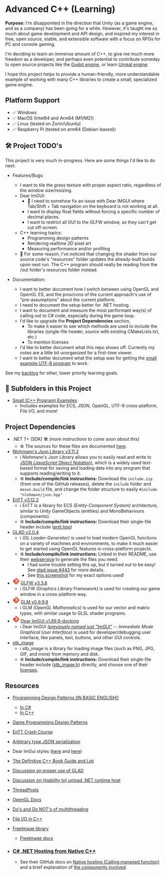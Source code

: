 # Advanced C++ (Learning)
**Purpose:** I'm disappointed in the direction that Unity (as a game engine, and as a company) has been going for a while. However, it's taught me so much about game development and API design, and inspired my interest in free, open source, stable, and extensible software with a focus on RPGs for PC and console gaming.

I'm deciding to learn an immense amount of C++, to give me much more freedom as a developer, and perhaps even potential to contribute someday to open source projects like the [Godot engine](https://godotengine.org/), or learn [Unreal engine](https://www.unrealengine.com).

I hope this project helps to provide a human-friendly, more understandable example of working with many C++ libraries to create a small, specialized game engine.


## Platform Support
- ✅ Windows
- ✅ MacOS (Intel64 and Arm64 (M1/M2))
- ✅ Linux (tested on Zorin/Ubuntu)
- ✅ Raspberry Pi (tested on arm64 (Debian-based))


## 🛠️ Project TODO's
This project is very much in-progress. Here are some things I'd like to do next:

- Features/Bugs:
    - I want to tile the grass texture with proper aspect ratio, regardless of the window size/resizing.
    - Dear ImGUI:
        - 🐛 I need to somehow fix an issue with Dear IMGUI where Tab/Shift + Tab navigation on the keyboard is not working at all.
        - I want to display float fields without forcing a specific number of decimal places.
        - I want to restrict all GUI to the GLFW window, so they can't get cut off-screen.
    - C++ learning topics:
        - Programming design patterns
        - Rendering realtime 2D pixel art
        - Measuring performance and/or profiling
    - 🐛 For some reason, I've noticed that changing the shader from our source code's "resources" folder updates the already-built builds upon next run. The C++ program should really be reading from the /out folder's resources folder instead.

- Documentation:
    - I want to better document how I switch between using OpenGL and OpenGL ES, and the pros/cons of the current approach's use of "pre-assumptions" about the current platform.
    - I need to document the setup better for .NET hosting.
    - I want to document and measure the most performant way(s) of calling out to C# code, especially during the game loop.
    - I'd like to upgrade the **Project Dependencies** section,
        - To make it easier to see which methods are used to include the libraries (single-file header, source with existing CMakeLists.txt, etc.)
        - To mention licenses
    - I'd like to better document what this repo shows off. Currently my notes are a little bit unorganized for a first-time viewer.
    - I want to better document what the setup was for getting the [small example UTF-8 program](./small-examples/utf-8) to work.

See my [backlog](/BACKLOG.md) for other, lower priority learning goals.


## 📁 Subfolders in this Project
- [Small (C++ Program) Examples](./small-examples/README.md)
    - Includes examples for ECS, JSON, OpenGL, UTF-8 cross-platform, File I/O, and more!


## Project Dependencies
- .NET 7+ (SDK) 🛠️ _(more instructions to come soon about this)_
    - ⚙️ The sources for these files are documented [here](/libraries/nethosting/source.md).
- [Nlohmann's Json Library v3.11.2](https://github.com/nlohmann/json/releases/tag/v3.11.2)
    - ℹ️ Nlohmann's Json Library allows you to easily read and write to [JSON _(JavaScript Object Notation)_](https://www.json.org/json-en.html), which is a widely used text-based format for saving and loading data into any program that supports reading/writing to it.
    - ⚙️ **Include/compile/link instructions:** Download the `include.zip` (from one of the GitHub releases), delete the `include` folder and `meson.build` file, and change the folder structure to easily `#include "nlohmann/json.hpp"`
- [EnTT v3.12.2](https://github.com/skypjack/entt)
    - ℹ️ EnTT is a library for ECS _(Entity-Component System)_ architecture, similar to Unity GameObjects (entities) and MonoBehaviours (components).
    - ⚙️ **Include/compile/link instructions:** Download their single-file header include ([entt.hpp](https://github.com/skypjack/entt/blob/v3.12.2/single_include/entt/entt.hpp))
- [GLAD v2.0.4](https://github.com/Dav1dde/glad/tree/v2.0.4)
    - ℹ️ _(GL Loader-Generator)_ is used to load modern OpenGL functions on a variety of machines and environments, to make it much easier to get started using OpenGL features in cross-platform projects.
    - ⚙️ **Include/compile/link instructions:** Linked in their README, use their [webservice](https://gen.glad.sh/) to generate the files you need.
        - I had some trouble setting this up, but it turned out to be easy! See [glad issue #443](https://github.com/Dav1dde/glad/issues/443) for more details.
        - See [this screenshot](/docs/images/Glad%20v2.0.4%20Generation%20Options.png) for my exact options used!
- [![Git icon](/docs/images/Git%20Icon%20(Small%20Orange).png "GLFW is brought in as a git submodule")](https://git-scm.com/book/en/v2/Git-Tools-Submodules) [GLFW v3.3.8](https://github.com/glfw/glfw/tree/3.3.8)
    - ℹ️ GLFW _(Graphics Library Framework)_ is used for creating our game window in a cross-platform way.
- [![Git icon](/docs/images/Git%20Icon%20(Small%20Orange).png "GLM is brought in as a git submodule")](https://git-scm.com/book/en/v2/Git-Tools-Submodules) [GLM v0.9.9.8](https://github.com/g-truc/glm/tree/0.9.9.8)
    - ℹ️ GLM _(OpenGL Mathematics)_ is used for our vector and matrix types, with similar usage to GLSL shader programs.
- [![Git icon](/docs/images/Git%20Icon%20(Small%20Orange).png "Dear ImGUI is brought in as a git submodule")](https://git-scm.com/book/en/v2/Git-Tools-Submodules) [Dear ImGUI v1.89.9-docking](https://github.com/ocornut/imgui/tree/v1.89.9-docking)
    - ℹ️ Dear ImGUI _([previously named just "ImGUI"](https://github.com/ocornut/imgui/discussions/4041) -- Immediate Mode Graphical User Interface)_ is used for developer/debugging user interface, like panels, text, buttons, and other GUI controls.
- [stb_image](https://github.com/nothings/stb)
    - ℹ️ stb_image is a library for loading image files (such as PNG, JPG, GIF, and more) from memory and disk.
    - ⚙️ **Include/compile/link instructions:** Download their single-file header include ([stb_image.h](https://github.com/nothings/stb/blob/master/stb_image.h)) directly, and choose one of their [licenses](https://github.com/nothings/stb/blob/master/LICENSE).


## Resources
- [Programming Design Patterns (IN BASIC ENGLISH!)](https://refactoring.guru/design-patterns)
    - [In C#](https://refactoring.guru/design-patterns/csharp)
    - [In C++](https://refactoring.guru/design-patterns/cpp)
- [Game Programming Design Patterns](https://gameprogrammingpatterns.com/contents.html)
- [EnTT Crash Course](https://skypjack.github.io/entt/md_docs_md_entity.html)
- [Arbitrary type JSON serialization](https://json.nlohmann.me/features/arbitrary_types/)
- Dear ImGui styles ([here](https://github.com/GraphicsProgramming/dear-imgui-styles) and [here](https://github.com/ocornut/imgui/issues/707))
- [The Definitive C++ Book Guide and List](https://stackoverflow.com/questions/388242/the-definitive-c-book-guide-and-list)
- [Discussion on proper use of GLAD](https://github.com/Dav1dde/glad/issues/443)
- [Discussion on (inability to) unload .NET runtime host](https://github.com/dotnet/runtime/issues/70229)
- [ThreadPools](https://learn.microsoft.com/en-us/dotnet/api/system.threading.threadpool?view=net-7.0)
- [OpenGL Docs](https://docs.gl/)
- [Do's and Do NOT's of multithreading](https://gamedev.stackexchange.com/a/80077)
- [File I/O in C++](https://www.w3schools.com/cpp/cpp_files.asp)
- [FreeImage library](https://freeimage.sourceforge.io/download.html)
    - [FreeImage docs](https://cfhcable.dl.sourceforge.net/project/freeimage/Source%20Documentation/3.18.0/FreeImage3180.pdf)

- ### [C# .NET Hosting from Native C++](https://learn.microsoft.com/en-us/dotnet/core/tutorials/netcore-hosting)
    - See their GitHub docs on [Native hosting (Calling managed function)](https://github.com/dotnet/runtime/blob/main/docs/design/features/native-hosting.md#calling-managed-function-net-5-and-above) and a brief explanation of [the components involved](https://github.com/dotnet/runtime/blob/main/docs/design/features/host-components.md).